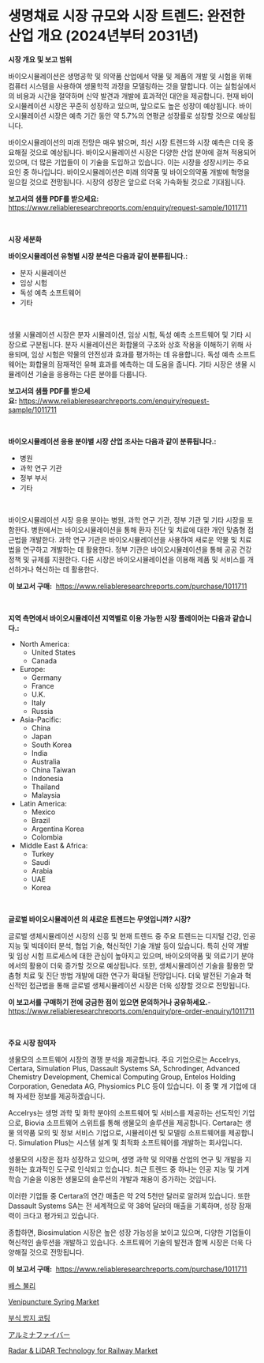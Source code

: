 <p><h1>생명채료 시장 규모와 시장 트렌드: 완전한 산업 개요 (2024년부터 2031년)</h1></p><p><strong>시장 개요 및 보고 범위</strong></p>
<p><p>바이오시뮬레이션은 생명공학 및 의약품 산업에서 약물 및 제품의 개발 및 시험을 위해 컴퓨터 시스템을 사용하여 생물학적 과정을 모델링하는 것을 말합니다. 이는 실험실에서의 비용과 시간을 절약하며 신약 발견과 개발에 효과적인 대안을 제공합니다. 현재 바이오시뮬레이션 시장은 꾸준히 성장하고 있으며, 앞으로도 높은 성장이 예상됩니다. 바이오시뮬레이션 시장은 예측 기간 동안 약 5.7%의 연평균 성장률로 성장할 것으로 예상됩니다.</p><p>바이오시뮬레이션의 미래 전망은 매우 밝으며, 최신 시장 트렌드와 시장 예측은 더욱 중요해질 것으로 예상됩니다. 바이오시뮬레이션 시장은 다양한 산업 분야에 걸쳐 적용되어 있으며, 더 많은 기업들이 이 기술을 도입하고 있습니다. 이는 시장을 성장시키는 주요 요인 중 하나입니다. 바이오시뮬레이션은 미래 의약품 및 바이오의약품 개발에 혁명을 일으킬 것으로 전망됩니다. 시장의 성장은 앞으로 더욱 가속화될 것으로 기대됩니다.</p></p>
<p><strong>보고서의 샘플 PDF를 받으세요:</strong> <a href="https://www.reliableresearchreports.com/enquiry/request-sample/1011711">https://www.reliableresearchreports.com/enquiry/request-sample/1011711</a></p>
<p>&nbsp;</p>
<p><strong>시장 세분화</strong></p>
<p><strong>바이오시뮬레이션 유형별 시장 분석은 다음과 같이 분류됩니다.:</strong></p>
<p><ul><li>분자 시뮬레이션</li><li>임상 시험</li><li>독성 예측 소프트웨어</li><li>기타</li></ul></p>
<p>&nbsp;</p>
<p><p>생물 시뮬레이션 시장은 분자 시뮬레이션, 임상 시험, 독성 예측 소프트웨어 및 기타 시장으로 구분됩니다. 분자 시뮬레이션은 화합물의 구조와 상호 작용을 이해하기 위해 사용되며, 임상 시험은 약물의 안전성과 효과를 평가하는 데 유용합니다. 독성 예측 소프트웨어는 화합물의 잠재적인 유해 효과를 예측하는 데 도움을 줍니다. 기타 시장은 생물 시뮬레이션 기술을 응용하는 다른 분야를 다룹니다.</p></p>
<p><strong>보고서의 샘플 PDF를 받으세요:</strong>&nbsp;<a href="https://www.reliableresearchreports.com/enquiry/request-sample/1011711">https://www.reliableresearchreports.com/enquiry/request-sample/1011711</a></p>
<p>&nbsp;</p>
<p><strong> 바이오시뮬레이션 응용 분야별 시장 산업 조사는 다음과 같이 분류됩니다.:</strong></p>
<p><ul><li>병원</li><li>과학 연구 기관</li><li>정부 부서</li><li>기타</li></ul></p>
<p>&nbsp;</p>
<p><p>바이오시뮬레이션 시장 응용 분야는 병원, 과학 연구 기관, 정부 기관 및 기타 시장을 포함한다. 병원에서는 바이오시뮬레이션을 통해 환자 진단 및 치료에 대한 개인 맞춤형 접근법을 개발한다. 과학 연구 기관은 바이오시뮬레이션을 사용하여 새로운 약물 및 치료법을 연구하고 개발하는 데 활용한다. 정부 기관은 바이오시뮬레이션을 통해 공공 건강 정책 및 규제를 지원한다. 다른 시장은 바이오시뮬레이션을 이용해 제품 및 서비스를 개선하거나 혁신하는 데 활용한다.</p></p>
<p><strong>이 보고서 구매:</strong>&nbsp; <a href="https://www.reliableresearchreports.com/purchase/1011711">https://www.reliableresearchreports.com/purchase/1011711</a></p>
<p>&nbsp;</p>
<p><strong>지역 측면에서 바이오시뮬레이션 지역별로 이용 가능한 시장 플레이어는 다음과 같습니다.:</strong></p>
<p><ul>
    <li>
        North America:
        <ul>
            <li>United States</li>
            <li>Canada</li>
        </ul>
    </li>
    <li>
        Europe:
        <ul>
            <li>Germany</li>
            <li>France</li>
            <li>U.K.</li>
            <li>Italy</li>
            <li>Russia</li>
        </ul>
    </li>
    <li>
        Asia-Pacific:
        <ul>
            <li>China</li>
            <li>Japan</li>
            <li>South Korea</li>
            <li>India</li>
            <li>Australia</li>
            <li>China Taiwan</li>
            <li>Indonesia</li>
            <li>Thailand</li>
            <li>Malaysia</li>
        </ul>
    </li>
    <li>
        Latin America:
        <ul>
            <li>Mexico</li>
            <li>Brazil</li>
            <li>Argentina Korea</li>
            <li>Colombia</li>
        </ul>
    </li>
    <li>
        Middle East & Africa:
        <ul>
            <li>Turkey</li>
            <li>Saudi</li>
            <li>Arabia</li>
            <li>UAE</li>
            <li>Korea</li>
        </ul>
    </li>
    </ul></p>
<p>&nbsp;</p>
<p><strong>글로벌 바이오시뮬레이션 의 새로운 트렌드는 무엇입니까? 시장?</strong></p>
<p><p>글로벌 생체시뮬레이션 시장의 신흥 및 현재 트렌드 중 주요 트렌드는 디지털 건강, 인공 지능 및 빅데이터 분석, 협업 기술, 혁신적인 기술 개발 등이 있습니다. 특히 신약 개발 및 임상 시험 프로세스에 대한 관심이 높아지고 있으며, 바이오의약품 및 의료기기 분야에서의 활용이 더욱 증가할 것으로 예상됩니다. 또한, 생체시뮬레이션 기술을 활용한 맞춤형 치료 및 진단 방법 개발에 대한 연구가 확대될 전망입니다. 더욱 발전된 기술과 혁신적인 접근법을 통해 글로벌 생체시뮬레이션 시장은 더욱 성장할 것으로 전망됩니다.</p></p>
<p><strong>이 보고서를 구매하기 전에 궁금한 점이 있으면 문의하거나 공유하세요.</strong>- <a href="https://www.reliableresearchreports.com/enquiry/pre-order-enquiry/1011711">https://www.reliableresearchreports.com/enquiry/pre-order-enquiry/1011711</a></p>
<p>&nbsp;</p>
<p><strong>주요 시장 참여자</strong></p>
<p><p>생물모의 소프트웨어 시장의 경쟁 분석을 제공합니다. 주요 기업으로는 Accelrys, Certara, Simulation Plus, Dassault Systems SA, Schrodinger, Advanced Chemistry Development, Chemical Computing Group, Entelos Holding Corporation, Genedata AG, Physiomics PLC 등이 있습니다. 이 중 몇 개 기업에 대해 자세한 정보를 제공하겠습니다.</p><p>Accelrys는 생명 과학 및 화학 분야의 소프트웨어 및 서비스를 제공하는 선도적인 기업으로, Biovia 소프트웨어 스위트를 통해 생물모의 솔루션을 제공합니다. Certara는 생물 의약품 모의 및 정보 서비스 기업으로, 시뮬레이션 및 모델링 소프트웨어를 제공합니다. Simulation Plus는 시스템 설계 및 최적화 소프트웨어를 개발하는 회사입니다.</p><p>생물모의 시장은 점차 성장하고 있으며, 생명 과학 및 의약품 산업의 연구 및 개발을 지원하는 효과적인 도구로 인식되고 있습니다. 최근 트렌드 중 하나는 인공 지능 및 기계 학습 기술을 이용한 생물모의 솔루션의 개발과 채용이 증가하는 것입니다.</p><p>이러한 기업들 중 Certara의 연간 매출은 약 2억 5천만 달러로 알려져 있습니다. 또한 Dassault Systems SA는 전 세계적으로 약 38억 달러의 매출을 기록하며, 성장 잠재력이 크다고 평가되고 있습니다.</p><p>종합하면, Biosimulation 시장은 높은 성장 가능성을 보이고 있으며, 다양한 기업들이 혁신적인 솔루션을 개발하고 있습니다. 소프트웨어 기술의 발전과 함께 시장은 더욱 다양해질 것으로 전망됩니다.</p></p>
<p><strong>이 보고서 구매:</strong>&nbsp;&nbsp;<a href="https://www.reliableresearchreports.com/purchase/1011711">https://www.reliableresearchreports.com/purchase/1011711</a></p>
<p><p><a href="https://github.com/vseigx30c9a1j/Market-Research-Report-List-1/blob/main/1753021192161.md">배스 불리</a></p><p><a href="https://ivy-potential-64b.notion.site/Venipuncture-Syring-Market-Size-Global-Industry-Overview-Market-Segmentation-and-Forecast-2024-to-7387fd652a2143c2adfaad37a4a33896">Venipuncture Syring Market</a></p><p><a href="https://github.com/plelbej847484502/Market-Research-Report-List-1/blob/main/7242935192160.md">부식 방지 코팅</a></p><p><a href="https://github.com/dzy793153605/Market-Research-Report-List-1/blob/main/4203964192346.md">アルミナファイバー</a></p><p><a href="https://issuu.com/reportprime-2/docs/radar-lidar-technology-for-railway-market-size-203">Radar & LiDAR Technology for Railway Market</a></p></p>
